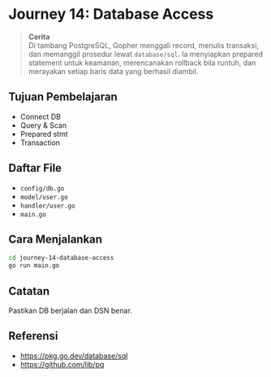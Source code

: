 # Journey 14: Database Access
> **Cerita**  
Di tambang PostgreSQL, Gopher menggali record, menulis transaksi, dan memanggil prosedur lewat `database/sql`. Ia menyiapkan prepared statement untuk keamanan, merencanakan rollback bila runtuh, dan merayakan setiap baris data yang berhasil diambil.


## Tujuan Pembelajaran
- Connect DB
- Query & Scan
- Prepared stmt
- Transaction

## Daftar File
- `config/db.go`
- `model/user.go`
- `handler/user.go`
- `main.go`

## Cara Menjalankan
```bash
cd journey-14-database-access
go run main.go
```

## Catatan
Pastikan DB berjalan dan DSN benar.

## Referensi
- https://pkg.go.dev/database/sql
- https://github.com/lib/pq